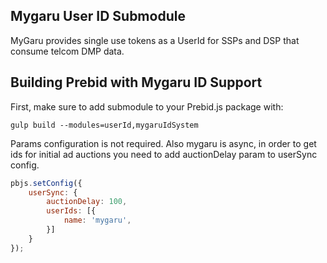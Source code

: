 ## Mygaru User ID Submodule

MyGaru provides single use tokens as a UserId for SSPs and DSP that consume  telcom DMP data.  

## Building Prebid with Mygaru ID Support

First, make sure to add submodule to your Prebid.js package with:

```
gulp build --modules=userId,mygaruIdSystem
```
Params configuration is not required. 
Also mygaru is async, in order to get ids for initial ad auctions you need to add auctionDelay param to userSync config.

```javascript
pbjs.setConfig({
    userSync: {
        auctionDelay: 100,
        userIds: [{
            name: 'mygaru',
        }]
    }
});
```
